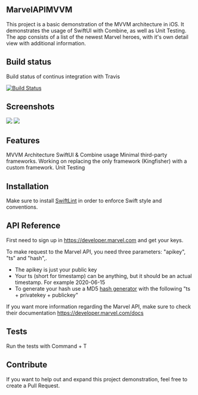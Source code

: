 ## MarvelAPIMVVM
This project is a basic demonstration of the MVVM architecture in iOS. It demonstrates the usage of SwiftUI with Combine, as well as Unit Testing. 
The app consists of a list of the newest Marvel heroes, with it's own detail view with additional information.

## Build status
Build status of continus integration with Travis

[![Build Status](https://travis-ci.com/maurovz/MarvelHeroes.svg?branch=develop)](https://travis-ci.com/maurovz/MarvelHeroes)
 
## Screenshots
![](https://i.imgur.com/U2Pded7.png)
![](https://i.imgur.com/PV4qNhF.png)

## Features
MVVM Architecture
SwiftUI & Combine usage
Minimal third-party frameworks. Working on replacing the only framework (Kingfisher) with a custom framework.
Unit Testing

## Installation
Make sure to install [SwiftLint](https://github.com/realm/SwiftLint) in order to enforce Swift style and conventions.

## API Reference
First need to sign up in https://developer.marvel.com and get your keys. 

To make request to the Marvel API, you need three parameters: "apikey", "ts" and "hash",.
- The apikey is just your public key
- Your ts (short for timestamp) can be anything, but it should be an actual timestamp. For example 2020-06-15
- To generate your hash use a MD5 [hash generator](https://www.md5hashgenerator.com/) with the following  "ts + privatekey + publickey" 

If you want more information regarding the Marvel API, make sure to check their documentation https://developer.marvel.com/docs

## Tests
Run the tests with Command + T

## Contribute
If you want to help out and expand this project demonstration, feel free to create a Pull Request.